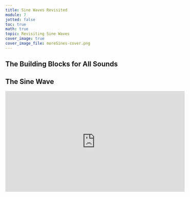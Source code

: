 ```yaml
---
title: Sine Waves Revisited
module: 7
jotted: false
toc: true
math: true
topic: Revisiting Sine Waves
cover_image: true
cover_image_file: moreSines-cover.png
---
```





## The Building Blocks for All Sounds


## The Sine Wave 



<iframe width="560" height="315" src="https://www.youtube.com/embed/UrBZsUBibtk?si=dTph5hb1pnVun67x" title="YouTube video player" frameborder="0" allow="accelerometer; autoplay; clipboard-write; encrypted-media; gyroscope; picture-in-picture; web-share" referrerpolicy="strict-origin-when-cross-origin" allowfullscreen></iframe>

<!--

Before we get into complex waves, let's dive a little deeper into _sine waves_. A _sine wave_ or _sinusoidal wave_ is a basic building block of audio. As mentioned multiple times, all sounds can be broken down and described as a series of sine waves at various amplitudes and initial phases.

This type of signal is essentially an "unwrapped" circle. This is important to understand, as it allows for a visual connection to the simplicity and beauty of sine waves. Just as a circle is one of the fundamental building blocks for many visual compositions, we can think of the circle (or rather it's sine wave representation) as a fundamental building block for sound.

The sine function (if you remember back to trigonometry), along with the related cosine function, can be used to describe the $$x$$ and $$y$$ coordinates on the unit circle for any angle ($$t$$). (_Angles will be written in radians. I.E. With respect to pi, $$\pi$$_)

$$x = \cos(t)$$

$$y = \sin(t)$$

The following image is of the Unit Circle. It also contains the $$x$$ and $$y$$ coordinate values in relationship to various angles.

![The Unit Circle with Angles and X,Y coordinates.](../imgs/Unit_circle_angles_color.svg "The Unit Circle with Angles and X,Y coordinates.")

For the time being, we are only concerned with the $$y$$ coordinates, which represent the sine value of the angle.


---

#### Angle = 0

So, if we have an angle of $$0\pi$$ (which of course equals $$0$$), we get a $$y$$ value $$0$$.

$$\sin( 0 ) = 0$$

![Unit Circle with angle of 0.](../imgs/unit_circle-0pi-2.svg "Unit Circle with angle of 0.")

---

#### Angle = $$\pi$$ / 6

Likewise, if we have an angle of 30° which is also $$t=\frac{pi}{6}$$, we get a sine value of $$0.5$$.

$$\sin(\frac{\pi}{6}) = \frac{1}{2} = 0.5$$

![Unit Circle with angle of pi/6.](../imgs/unit_circle-pi6-2.svg "Unit Circle with angle of pi/6.")

---

#### Angle = $$\pi$$ / 2

If we have an angle of 90° which is also $$t=\frac{pi}{2}$$, we get a sine value of $$1$$.

$$\sin(\frac{\pi}{2}) = 1$$

![Unit Circle with angle of pi/2.](../imgs/unit_circle-pi2-2.svg "Unit Circle with angle of pi/2.")

---

#### Repeating Patterns

These values repeat as a pattern around the unit circle. So,

$$\begin{array}{ll}
\sin\left(0\right) &= 0\\
\sin\left(\frac{\pi}{6}\right) &= 0.5\\
\sin\left(\frac{\pi}{2}\right) &= 1\\
\sin\left(\frac{5\pi}{6}\right) &= 0.5\\
\sin\left(\pi\right) &= 0\\
\sin\left(\frac{7\pi}{6}\right) &= -0.5\\
\sin\left(\frac{3\pi}{2}\right) &= -1\\
\sin\left(\frac{11\pi}{6}\right) &= -0.5\\
\sin\left(2\pi\right) &= 0\\
\end{array}$$

The following image shows the Unit Circle with a reduced number of relationships and only the values associated with the sine function or the $$y$$ coordinates. You can see how related angles result in related $$y$$ values, with sign flips depending in whether the angle is on the top half or bottom half of the unit circle.

![Unit Circle with sine values only.](../imgs/unit_circle-sin-2.svg "Unit Circle with sine values only.")

For more review of sine and cosine functions and relationships, please read:

- [5.3: Unit Circle - Sine and Cosine Functions - Mathematics LibreTexts](https://math.libretexts.org/Bookshelves/Precalculus/Book%3A_Precalculus_(OpenStax)/05%3A_Trigonometric_Functions/5.03%3A_Unit_Circle_-_Sine_and_Cosine_Functions)

The following video will serve to remind you about some of the properties associated with the unit circle, which is our key to understanding how the sine function creates a circle.

<div class="embed-responsive embed-responsive-16by9"><iframe class="embed-responsive-item" src="https://www.youtube.com/embed/c819bGfH8FA" frameborder="0" allow="accelerometer; autoplay; encrypted-media; gyroscope; picture-in-picture" allowfullscreen></iframe></div>

## Sine Wave Signal Formula

Knowing the relationship between the unit circle and the sine function, we can now consider the sine wave formula.

A sine wave signal can be represented with respect to time in the following function:

$$y(t) = A \sin{(2\pi_{} f t + \phi)}$$

Where:

- $$y(t)$$ is the resulting sine wave value, with respect to time.
- $$t$$ is a reference to time.
- $$A$$ is amplitude, or the peak deviation of the function from zero.
- $$f$$ is ordinary frequency, the number of cycles per second (Hz).
- $$\phi$$ is initial phase ($$t = 0$$), specified in radians.

Essentially, we are replacing the angle from the unit circle sine function information above, with a representation of frequency with respect to time. This results in a value, which represents an angle with respect to the unit circle.

<br />


So, as an example, lets assume the following;

- $$f = 1Hz$$ - We will use an example frequency of 1Hz, or 1 cycle per second.
- $$\phi = 0$$ - We will start with a phase of 0.
- $$A = 1$$ - Let's assume we want a signal with a maximum amplitude of 1.

This results in;

$$y(t) = 1 \cdot \sin\left(2\pi \cdot 1 \cdot t + 0\right)$$


<br />

So, at 0 seconds ($$t=0$$);

$$\begin{array}{ll}
0 = 1 \cdot \sin\left(2\pi \cdot 1 \cdot 0 + 0\right)\\
0 = 1 \cdot \sin\left(0\right)\\
\end{array}$$

At 0.25 seconds ($$t=0.25$$);

$$\begin{array}{ll}
1 &= 1 \cdot \sin\left(2\pi \cdot 1 \cdot 0.25 + 0\right)\\
1 &= 1 \cdot \sin \left( \frac{\pi}{2} \right)\\
\end{array}$$

At 0.5 seconds ($$t=0.5$$);

$$\begin{array}{ll}
0 = 1 \cdot \sin\left(2\pi \cdot 1 \cdot 0.5 + 0\right)\\
0 = 1 \cdot \sin\left(\pi\right)\\
\end{array}$$

At 0.75 seconds ($$t=0.75$$);

$$\begin{array}{ll}
1 &= 1 \cdot \sin\left(2\pi \cdot 1 \cdot 0.75 + 0\right)\\
1 &= 1 \cdot \sin\left(\frac{3\pi}{2}\right)\\
\end{array}$$

And, finally at 1 seconds ($$t=1$$);

$$\begin{array}{ll}
0 = 1 \cdot \sin\left(2\pi \cdot 1 \cdot 1 + 0\right)\\
0 = 1 \cdot \sin\left(2\pi\right)\\
\end{array}$$

## Visualize a Sine Wave & Circle

In the following interactive element, you can see this relationship between a circle and sine wave. As the angle moves from $$0$$ around the circle to $$2\pi$$, you can see the resulting sine wave created.

<script src="{{site.baseurl}}/libs/d3/d3.min.js"></script>

<script>
		var PHASOR_FREQUENCY = 2;
		var PHASOR_AMPLITUDE = 1;
		var TARGET_PHASOR_FREQUENCY = 2;
		var TARGET_PHASOR_AMPLITUDE = 1;
		var PHASOR_INTERPOLATOR = d3.interpolateNumber(PHASOR_FREQUENCY, TARGET_PHASOR_FREQUENCY);
		var PHASOR_AMP_INTERPOLATOR = d3.interpolateNumber(PHASOR_AMPLITUDE, TARGET_PHASOR_AMPLITUDE);
		var PHASOR_INTERPOLATION = 1.0;
		var PHASOR_AMP_INTERPOLATION = 1.0;
		function GET_PHASOR_FREQUENCY() {
			return PHASOR_INTERPOLATOR(Math.min(PHASOR_INTERPOLATION, 1.0));
		}
		function GET_PHASOR_AMPLITUDE() {
			return PHASOR_AMP_INTERPOLATOR(Math.min(PHASOR_AMP_INTERPOLATION, 1.0));
		}
		function updateFreq(freq) {
			PHASOR_FREQUENCY = GET_PHASOR_FREQUENCY();
			TARGET_PHASOR_FREQUENCY = freq;
			PHASOR_INTERPOLATION = 0.0;
			PHASOR_INTERPOLATOR = d3.interpolateNumber(PHASOR_FREQUENCY, TARGET_PHASOR_FREQUENCY);
		}
		function updateAmp(amp) {
			PHASOR_AMPLITUDE = GET_PHASOR_AMPLITUDE();
			TARGET_PHASOR_AMPLITUDE = amp / 5000;
			PHASOR_AMP_INTERPOLATION = 0.0;
			PHASOR_AMP_INTERPOLATOR = d3.interpolateNumber(PHASOR_AMPLITUDE, TARGET_PHASOR_AMPLITUDE);
		}
	</script>

<table>
	<tr class="figureCaption">
		<td width="100%" style="max-width: 800px; padding-left: 20px; padding-bottom: 20px; padding-top: 60px; text-align: left;">
		<b>Figure 1.</b>&nbsp; The Sine Wave
		<br/> <sub> animation from: <a href="https://jackschaedler.github.io/circles-sines-signals/sound.html">jackschaedler.github.io/circles-sines-signals/</a> </sub>
		</td>
	</tr>
	<tr>
		<td style="text-align:left;">
			<svg id="phasor" class="svgWithText" width="600" height="150" style="margin-left: 50px; text-align: left;"></svg>
			<script type="text/javascript" src="../js/phasor_sine.js"></script>

			<div class="controls" width="100%" style="max-width: 800px; padding-left: 20px; text-align: left;">
				<label for=freqFader>Frequency</label><br/>
				<input type=range min=2 max=16 value=2 id=freqFader step=1 width=150 oninput="updateFreq(value);"><br/>
				<label for=ampFader>Amplitude</label><br/>
				<input type=range min=0 max=5000 value=5000 id=ampFader step=1 width=150 oninput="updateAmp(value);">
			</div>

			</td>
	</tr>
</table>

As you can see from the above image, the movement of a circle unwraps nicely into a sine wave signal.

## Hear a Sine Wave

When you press the "Play Sound" button for the below interactive element, you can hear a sine wave. Grab the frequency bar and move it left or right to hear various frequencies.

Notice, as you interact with the following, the qualities of this signal. Try to describe it.

<table>
	<tr class="figureCaption">
		<td width="100%" style="max-width: 800px; padding-left: 20px; padding-bottom: 20px; padding-top: 60px; text-align: left;">
		<b>Figure 2.</b>&nbsp; Listen to a Sine Wave<br/>
			<sub>Click and Drag to Change the Frequency</sub><br/>
			<sub>X-Axis: Frequency in Hz</sub><br/>
			<sub> animation from: <a href="https://jackschaedler.github.io/circles-sines-signals/sound.html">jackschaedler.github.io/circles-sines-signals/</a> </sub>

		</td>
	</tr>
	<tr>
		<td style="text-align:left;">
		<div id="animatedWrapper" class="animation" style="position: relative;">
			<svg id="sineListen" class="svgWithText" width="750" height="250" style="cursor:pointer; text-align: left;"></svg>
			<script type="text/javascript" src="../js/sine_listen.js"></script>
			</div>
			</td>
	</tr>
</table>

-->
